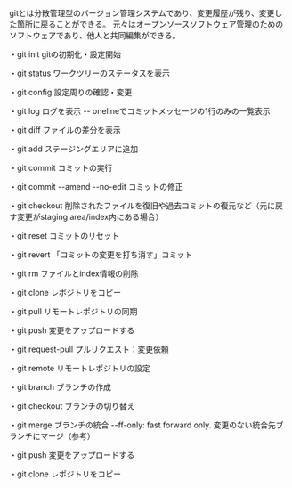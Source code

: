 gitとは分散管理型のバージョン管理システムであり、変更履歴が残り、変更した箇所に戻ることができる。
元々はオープンソースソフトウェア管理のためのソフトウェアであり、他人と共同編集ができる。

・git init
gitの初期化・設定開始

・git status
ワークツリーのステータスを表示

・git config 
設定周りの確認・変更

・git log
ログを表示
-- onelineでコミットメッセージの1行のみの一覧表示

・git diff
ファイルの差分を表示

・git add
ステージングエリアに追加

・git commit 
コミットの実行

・git commit --amend --no-edit
コミットの修正

・git checkout
削除されたファイルを復旧や過去コミットの復元など（元に戻す変更がstaging area/index内にある場合）

・git reset
コミットのリセット

・git revert
「コミットの変更を打ち消す」コミット

・git rm
ファイルとindex情報の削除

・git clone
レポジトリをコピー

・git pull
リモートレポジトリの同期	

・git push
変更をアップロードする

・git request-pull
プルリクエスト：変更依頼

・git remote
リモートレポジトリの設定

・git branch
ブランチの作成

・git checkout
ブランチの切り替え

・git merge
ブランチの統合
--ff-only: fast forward only. 変更のない統合先ブランチにマージ（参考）

・git push
変更をアップロードする

・git clone
レポジトリをコピー

